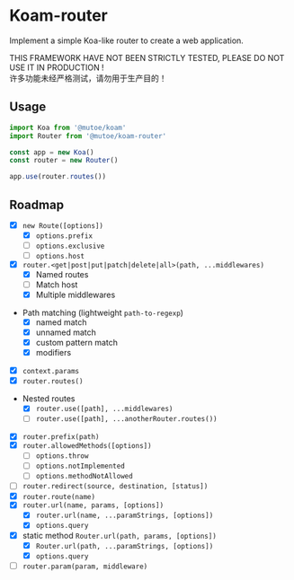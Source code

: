 # Koam-router

Implement a simple Koa-like router to create a web application.

THIS FRAMEWORK HAVE NOT BEEN STRICTLY TESTED, PLEASE DO NOT USE IT IN PRODUCTION !  
许多功能未经严格测试，请勿用于生产目的！

## Usage

```ts
import Koa from '@mutoe/koam'
import Router from '@mutoe/koam-router'

const app = new Koa()
const router = new Router()

app.use(router.routes())
```


## Roadmap

- [x] `new Route([options])`
  - [x] `options.prefix`
  - [ ] `options.exclusive`
  - [ ] `options.host`
- [x] `router.<get|post|put|patch|delete|all>(path, ...middlewares)`
  - [x] Named routes
  - [ ] Match host
  - [x] Multiple middlewares
- Path matching (lightweight `path-to-regexp`)
  - [x] named match
  - [x] unnamed match
  - [x] custom pattern match
  - [x] modifiers
- [x] `context.params`
- [x] `router.routes()`
- Nested routes
  - [x] `router.use([path], ...middlewares)`
  - [ ] `router.use([path], ...anotherRouter.routes())`
- [x] `router.prefix(path)`
- [x] `router.allowedMethods([options])`
  - [ ] `options.throw`
  - [ ] `options.notImplemented`
  - [ ] `options.methodNotAllowed`
- [ ] `router.redirect(source, destination, [status])`
- [x] `router.route(name)`
- [x] `router.url(name, params, [options])` 
  - [x] `router.url(name, ...paramStrings, [options])`
  - [x] `options.query`
- [x] static method `Router.url(path, params, [options])`
  - [x] `Router.url(path, ...paramStrings, [options])`
  - [x] `options.query`
- [ ] `router.param(param, middleware)` 
